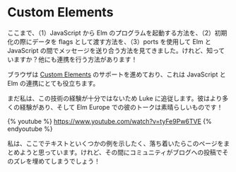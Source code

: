 # Custom Elements

<!-- On the last few pages, we have seen (1) how to start Elm programs from JavaScript, (2) how to pass data in as flags on initialization, and (3) how to send messages between Elm and JS with ports. But guess what people? There is another way to do interop! -->
ここまで、（1）JavaScript から Elm のプログラムを起動する方法を、（2）初期化の際にデータを flags として渡す方法を、（3）ports を使用して Elm と JavaScript の間でメッセージを送り合う方法を見てきました。けれど、知っていますか？他にも連携を行う方法があります！

<!-- Browsers seem to be supporting [custom elements](https://developer.mozilla.org/en-US/docs/Web/Web_Components/Using_custom_elements) more and more, and that turns out to be quite helpful for embedding JS into Elm programs. -->
ブラウザは [Custom Elements](https://developer.mozilla.org/ja/docs/Web/Web_Components/Custom_Elements) のサポートを進めており、これは JavaScript と Elm の連携にとても役立ちます。

<!-- I am not particularly experienced with this technique yet, so I will defer to Luke. He has a lot more experience, and I think his Elm Europe talk is an excellent introduction! -->
まだ私は、この技術の経験が十分ではないため Luke に追従します。彼はより多くの経験があり、そして Elm Europe での彼のトークは素晴らしいものです！

{% youtube %} https://www.youtube.com/watch?v=tyFe9Pw6TVE {% endyoutube %}

<!-- I would love to provide text and examples here as well, and I hope to come back to this page in a calmer time and write it up myself. But in the meantime, I hope the community can fill the gap with blog posts! -->
私は、ここでテキストといくつかの例を示したく、落ち着いたらこのページをまとめようと思っています。けれど、その間にコミュニティがブログへの投稿でそのズレを埋めてしまうでしょう！
